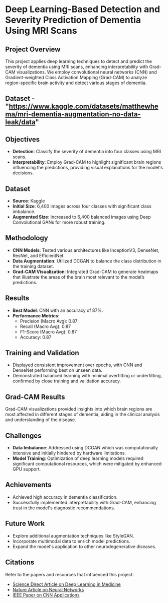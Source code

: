 # Deep Learning-Based Detection and Severity Prediction of Dementia Using MRI Scans

## Project Overview
This project applies deep learning techniques to detect and predict the severity of dementia using MRI scans, enhancing interpretability with Grad-CAM visualizations. We employ convolutional neural networks (CNN) and Gradient-weighted Class Activation Mapping (Grad-CAM) to analyze region-specific brain activity and detect various stages of dementia.

## Dataset - "https://www.kaggle.com/datasets/matthewhema/mri-dementia-augmentation-no-data-leak/data"

## Objectives
- **Detection**: Classify the severity of dementia into four classes using MRI scans.
- **Interpretability**: Employ Grad-CAM to highlight significant brain regions influencing the predictions, providing visual explanations for the model's decisions.

## Dataset
- **Source**: Kaggle
- **Initial Size**: 6,400 images across four classes with significant class imbalance.
- **Augmented Size**: Increased to 6,400 balanced images using Deep Convolutional GANs for more robust training.

## Methodology
- **CNN Models**: Tested various architectures like InceptionV3, DenseNet, ResNet, and EfficientNet.
- **Data Augmentation**: Utilized DCGAN to balance the class distribution in the training dataset.
- **Grad-CAM Visualization**: Integrated Grad-CAM to generate heatmaps that illustrate the areas of the brain most relevant to the model’s predictions.

## Results
- **Best Model**: CNN with an accuracy of 87%.
- **Performance Metrics**:
  - Precision (Macro Avg): 0.87
  - Recall (Macro Avg): 0.87
  - F1-Score (Macro Avg): 0.87
  - Accuracy: 0.87

## Training and Validation
- Displayed consistent improvement over epochs, with CNN and DenseNet performing best on unseen data.
- Demonstrated balanced learning with minimal overfitting or underfitting, confirmed by close training and validation accuracy.

## Grad-CAM Results
Grad-CAM visualizations provided insights into which brain regions are most affected in different stages of dementia, aiding in the clinical analysis and understanding of the disease.

## Challenges
- **Data Imbalance**: Addressed using DCGAN which was computationally intensive and initially hindered by hardware limitations.
- **Model Training**: Optimization of deep learning models required significant computational resources, which were mitigated by enhanced GPU support.

## Achievements
- Achieved high accuracy in dementia classification.
- Successfully implemented interpretability with Grad-CAM, enhancing trust in the model's diagnostic recommendations.

## Future Work
- Explore additional augmentation techniques like StyleGAN.
- Incorporate multimodal data to enrich model predictions.
- Expand the model's application to other neurodegenerative diseases.

## Citations
Refer to the papers and resources that influenced this project:
- [Science Direct Article on Deep Learning in Medicine](https://www.sciencedirect.com/science/article/pii/S1110016822005191)
- [Nature Article on Neural Networks](https://www.nature.com/articles/s41467-022-31037-5)
- [IEEE Paper on CNN Applications](https://ieeexplore.ieee.org/document/9587953)



